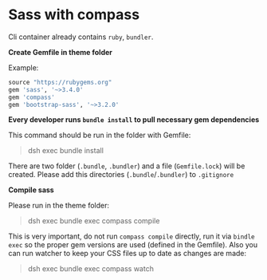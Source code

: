 # Sass with compass
Cli container already contains `ruby`, `bundler`.

**Create Gemfile in theme folder**

Example:
```ruby
source "https://rubygems.org"
gem 'sass', '~>3.4.0'
gem 'compass'
gem 'bootstrap-sass', '~>3.2.0'
```

**Every developer runs `bundle install` to pull necessary gem dependencies**

This command should be run in the folder with Gemfile:
> dsh exec bundle install

There are two folder (`.bundle`, `.bundler`) and a file (`Gemfile.lock`) will be created.
Please add this directories (`.bundle`/`.bundler`) to `.gitignore`

**Compile sass**

Please run in the theme folder:
> dsh exec bundle exec compass compile

This is very important, do not run `compass compile` directly, run it via `bindle exec` so the proper gem versions are used (defined in the Gemfile).
Also you can run watcher to keep your CSS files up to date as changes are made:
> dsh exec bundle exec compass watch
